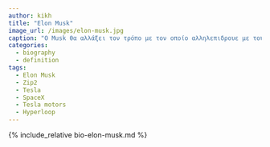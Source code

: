 ```yaml
---
author: kikh
title: "Elon Musk"
image_url: /images/elon-musk.jpg
caption: "Ο Musk θα αλλάξει τον τρόπο με τον οποίο αλληλεπιδρουε με τους ηλεκτρονικούς υπολογιστες σε καθημερινό επίπεδο και για τις πιο απλές λειτουργίες."
categories:
  - biography
  - definition
tags:
  - Elon Musk
  - Zip2
  - Tesla
  - SpaceX
  - Tesla motors
  - Hyperloop
---
```


{% include_relative bio-elon-musk.md %}
